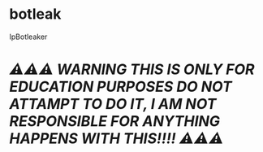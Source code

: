 # botleak
IpBotleaker

# ***⚠⚠⚠ WARNING THIS IS ONLY FOR EDUCATION PURPOSES DO NOT ATTAMPT TO DO IT, I AM NOT RESPONSIBLE FOR ANYTHING HAPPENS WITH THIS!!!! ⚠⚠⚠***
